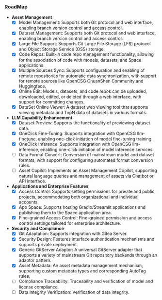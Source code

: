 ### RoadMap
- **Asset Management**
  - [x] Model Management: Supports both Git protocol and web interface, enabling branch version control and access control.
  - [x] Dataset Management: Supports both Git protocol and web interface, enabling branch version control and access control.
  - [x] Large File Support: Supports Git Large File Storage (LFS) protocol and Object Storage Service (OSS) storage.
  - [x] Code Repos: Built-in code repo management functionality, allowing for the association of code with models, datasets, and Space applications.
  - [x] Multiple Sources Sync: Supports configuration and enabling of remote repositories for automatic data synchronization, with support for remote sources like OpenCSG ChuanShen Community and Huggingface.
  - [x] Online Edit: Models, datasets, and code repos can be uploaded, downloaded, edited, or deleted through a web interface, with support for committing changes.
  - [x] DataSet Online Viewer: A dataset web viewing tool that supports viewing metadata and TopN data of datasets in various formats.
- **LLM Capability Enhancement**
  - [x] Dataset Preview: Supports the functionality of previewing dataset data.
  - [x] OneClick Fine-Tuning: Supports integration with OpenCSG llm-finetune, enabling one-click initiation of model fine-tuning training.
  - [x] OneClick Inference: Supports integration with OpenCSG llm-inference, enabling one-click initiation of model inference services.
  - [ ] Data Format Convert: Conversion of mainstream model and dataset formats, with support for configuring automated format conversion rules.
  - [ ] Asset Copilot: Implements an Asset Management Copilot, supporting natural language queries and management of assets via Chatbot or API interface.
- **Applications and Enterprise Features**
  - [x] Access Control: Supports setting permissions for private and public projects, accommodating both organizational and individual accounts.
  - [x] App Space: Supports hosting Gradio/Streamlit applications and publishing them to the Space application area.
  - [x] Fine-grained Access Control: Fine-grained permission and access control settings tailored for enterprise architecture.
- **Security and Compliance**
  - [x] Git Adaptation: Supports integration with Gitea Server.
  - [x] Security Design: Features interface authentication mechanisms and supports private deployment.
  - [x] Generic GitServer Adaptor: A universal GitServer adapter that supports a variety of mainstream Git repository backends through an adaptor pattern.
  - [x] Asset Metadata: An asset metadata management mechanism, supporting custom metadata types and corresponding AutoTag rules.
  - [ ] Compliance Traceability: Traceability and verification of model and license compliance.
  - [ ] Data Integrity Verification: Verification of data integrity.
